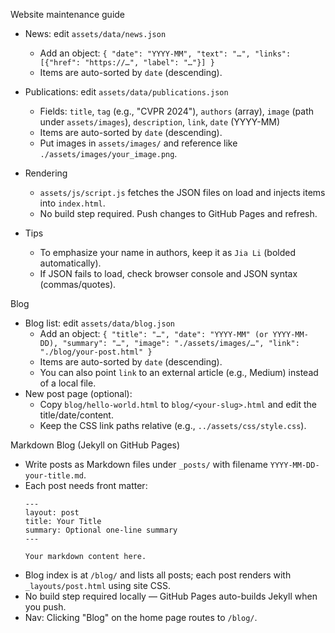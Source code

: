 Website maintenance guide

- News: edit `assets/data/news.json`
  - Add an object: `{ "date": "YYYY-MM", "text": "…", "links": [{"href": "https://…", "label": "…"}] }`
  - Items are auto-sorted by `date` (descending).

- Publications: edit `assets/data/publications.json`
  - Fields: `title`, `tag` (e.g., "CVPR 2024"), `authors` (array), `image` (path under `assets/images`), `description`, `link`, `date` (YYYY-MM)
  - Items are auto-sorted by `date` (descending).
  - Put images in `assets/images/` and reference like `./assets/images/your_image.png`.

- Rendering
  - `assets/js/script.js` fetches the JSON files on load and injects items into `index.html`.
  - No build step required. Push changes to GitHub Pages and refresh.

- Tips
  - To emphasize your name in authors, keep it as `Jia Li` (bolded automatically).
  - If JSON fails to load, check browser console and JSON syntax (commas/quotes).

Blog

- Blog list: edit `assets/data/blog.json`
  - Add an object: `{ "title": "…", "date": "YYYY-MM" (or YYYY-MM-DD), "summary": "…", "image": "./assets/images/…", "link": "./blog/your-post.html" }`
  - Items are auto-sorted by `date` (descending).
  - You can also point `link` to an external article (e.g., Medium) instead of a local file.
- New post page (optional):
  - Copy `blog/hello-world.html` to `blog/<your-slug>.html` and edit the title/date/content.
  - Keep the CSS link paths relative (e.g., `../assets/css/style.css`).

Markdown Blog (Jekyll on GitHub Pages)

- Write posts as Markdown files under `_posts/` with filename `YYYY-MM-DD-your-title.md`.
- Each post needs front matter:
  ```
  ---
  layout: post
  title: Your Title
  summary: Optional one-line summary
  ---
  
  Your markdown content here.
  ```
- Blog index is at `/blog/` and lists all posts; each post renders with `_layouts/post.html` using site CSS.
- No build step required locally — GitHub Pages auto-builds Jekyll when you push.
- Nav: Clicking "Blog" on the home page routes to `/blog/`.
